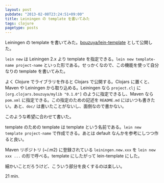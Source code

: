 ```yaml
---
layout: post
pubdate: "2013-02-08T23:24:51+09:00"
title: Leiningen の template を書いてみた
tags: clojure
pagetype: posts
---
```

Leiningen の template を書いてみた。[bouzuya/lein-template][lein-template] として公開した。

`lein new` は Leiningen 2.x より template を指定できる。`lein new template-name project-name` といった形である。せっかくなので、この機能を使って自分なりの template を書いてみた。

よく Clojure でライブラリを作ると Clojars で公開する。Clojars に置くと、Maven や Leiningen から取り込める。Leiningen なら `project.clj` に `[org.clojars.bouzuya/mylib "0.1.0"]` のように指定できるし、Maven なら `pom.xml` に指定できる。この指定のための記述を `README.md` にはいつも書きたい。あと、`doc/` は書いたことがないし、面倒なので書かない。

このような希望に合わせて書いた。

template のための template は template という名前である。`lein new template project-name` で作成できる。あとは default なんかを参考にしつつ作ると良い。

Maven リポジトリ (~/.m2) に登録されている `leiningen.new.xxx` を `lein new xxx ...` の形で呼べる。template にしたがって lein-template にした。

細かいことだろうけど、こういう部分を良くするのは楽しい。

21 min.

[lein-template]: https://github.com/bouzuya/lein-template

